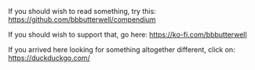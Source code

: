 If you should wish to read something, try this: https://github.com/bbbutterwell/compendium

If you should wish to support that, go here: https://ko-fi.com/bbbutterwell

If you arrived here looking for something altogether different, click on: https://duckduckgo.com/
